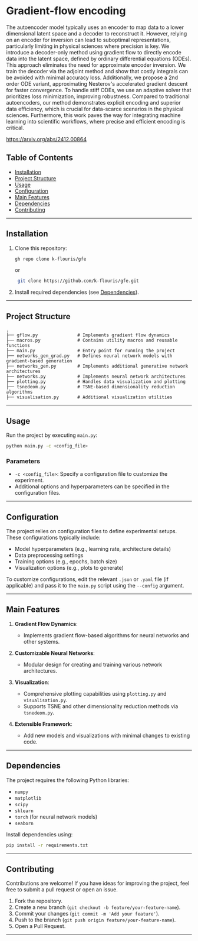 
# Gradient-flow encoding

The autoencoder model typically uses an encoder to map data to a lower dimensional latent space and a decoder to reconstruct it. However, relying on an encoder for inversion can lead to suboptimal representations, particularly limiting in physical sciences where precision is key. We introduce a decoder-only method using gradient flow to directly encode data into the latent space, defined by ordinary differential equations (ODEs). This approach eliminates the need for approximate encoder inversion. We train the decoder via the adjoint method and show that costly integrals can be avoided with minimal accuracy loss. Additionally, we propose a 2nd order ODE variant, approximating Nesterov's accelerated gradient descent for faster convergence. To handle stiff ODEs, we use an adaptive solver that prioritizes loss minimization, improving robustness. Compared to traditional autoencoders, our method demonstrates explicit encoding and superior data efficiency, which is crucial for data-scarce scenarios in the physical sciences. Furthermore, this work paves the way for integrating machine learning into scientific workflows, where precise and efficient encoding is critical.

https://arxiv.org/abs/2412.00864

## Table of Contents

- [Installation](#installation)
- [Project Structure](#project-structure)
- [Usage](#usage)
- [Configuration](#configuration)
- [Main Features](#main-features)
- [Dependencies](#dependencies)
- [Contributing](#contributing)

---

## Installation

1. Clone this repository:
   ```bash
   gh repo clone k-flouris/gfe
   ```
   or
    ```bash
     git clone https://github.com/k-flouris/gfe.git
    ```
   
2. Install required dependencies (see [Dependencies](#dependencies)).

---

## Project Structure

```
.
├── gflow.py               # Implements gradient flow dynamics
├── macros.py              # Contains utility macros and reusable functions
├── main.py                # Entry point for running the project
├── networks_gen_grad.py   # Defines neural network models with gradient-based generation
├── networks_gen.py        # Implements additional generative network architectures
├── networks.py            # Implements neural network architectures
├── plotting.py            # Handles data visualization and plotting
├── tsnedeom.py            # TSNE-based dimensionality reduction algorithms
├── visualisation.py       # Additional visualization utilities
```

---

## Usage

Run the project by executing `main.py`:
```bash
python main.py -c <config_file>
```

### Parameters

- `-c <config_file>`: Specify a configuration file to customize the experiment.
- Additional options and hyperparameters can be specified in the configuration files.

---

## Configuration

The project relies on configuration files to define experimental setups. These configurations typically include:

- Model hyperparameters (e.g., learning rate, architecture details)
- Data preprocessing settings
- Training options (e.g., epochs, batch size)
- Visualization options (e.g., plots to generate)

To customize configurations, edit the relevant `.json` or `.yaml` file (if applicable) and pass it to the `main.py` script using the `--config` argument.

---

## Main Features

1. **Gradient Flow Dynamics**:
   - Implements gradient flow-based algorithms for neural networks and other systems.

2. **Customizable Neural Networks**:
   - Modular design for creating and training various network architectures.

3. **Visualization**:
   - Comprehensive plotting capabilities using `plotting.py` and `visualisation.py`.
   - Supports TSNE and other dimensionality reduction methods via `tsnedeom.py`.

4. **Extensible Framework**:
   - Add new models and visualizations with minimal changes to existing code.

---

## Dependencies

The project requires the following Python libraries:

- `numpy`
- `matplotlib`
- `scipy`
- `sklearn`
- `torch` (for neural network models)
- `seaborn`

Install dependencies using:
```bash
pip install -r requirements.txt
```

---

## Contributing

Contributions are welcome! If you have ideas for improving the project, feel free to submit a pull request or open an issue.

1. Fork the repository.
2. Create a new branch (`git checkout -b feature/your-feature-name`).
3. Commit your changes (`git commit -m 'Add your feature'`).
4. Push to the branch (`git push origin feature/your-feature-name`).
5. Open a Pull Request.

---
